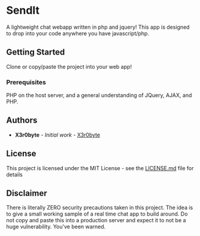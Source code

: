 # SendIt

A lightweight chat webapp written in php and jquery!
This app is designed to drop into your code anywhere you have javascript/php.

## Getting Started

Clone or copy/paste the project into your web app!

### Prerequisites

PHP on the host server, and a general understanding of JQuery, AJAX, and PHP.  

## Authors

* **X3r0byte** - *Initial work* - [X3r0byte](https://github.com/X3r0byte/)

## License

This project is licensed under the MIT License - see the [LICENSE.md](LICENSE.md) file for details

## Disclaimer

There is literally ZERO security precautions taken in this project. The idea is to give a small working sample of a real time chat app to build around. Do not copy and paste this into a production server and expect it to not be a huge vulnerability. You've been warned.
